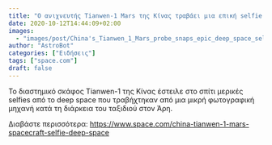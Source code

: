 ```yaml
---
title: "Ο ανιχνευτής Tianwen-1 Mars της Κίνας τραβάει μια επική selfie deep space (φωτογραφίες)"
date: 2020-10-12T14:44:09+02:00
images:
  - "images/post/China's_Tianwen_1_Mars_probe_snaps_epic_deep_space_selfie_(photos).jpg"
author: "AstroBot"
categories: ["Ειδήσεις"]
tags: ["space.com"]
draft: false
---
```


Το διαστημικό σκάφος Tianwen-1 της Κίνας έστειλε στο σπίτι μερικές selfies από το deep space που τραβήχτηκαν από μια μικρή φωτογραφική μηχανή κατά τη διάρκεια του ταξιδιού στον Άρη.

Διαβάστε περισσότερα: https://www.space.com/china-tianwen-1-mars-spacecraft-selfie-deep-space
